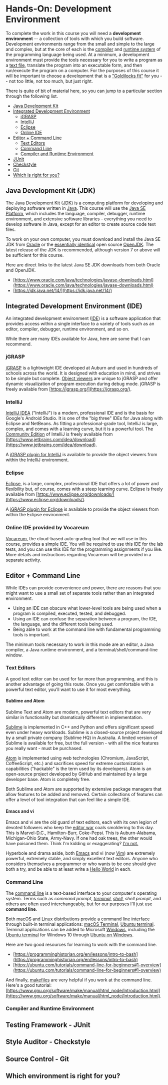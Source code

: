 # Hands-On: Development Environment

To complete the work in this course you will need a **development
environment** -- a collection of tools with which you build software.
Development environments range from the small and simple to the large and
complex, but at the core of each is the
[compiler](https://en.wikipedia.org/wiki/Compiler) and 
[runtime system](https://en.wikipedia.org/wiki/Runtime_system) of the programming
language being used. At a minimum, a development environment must provide the
tools necessary for you to write a program as a 
[text file](https://en.wikipedia.org/wiki/Text_file), translate the program into an
executable form, and then run/execute the program on a computer. For the
purposes of this course it will be important to choose a development that is a
["Goldilocks fit"](https://en.wikipedia.org/wiki/Goldilocks_principle) for you
-- not too little, not too much, but just right.

There is quite of bit of material here, so you can jump to a particular section through the following list.

- [Java Development Kit](#java-development-kit-jdk)
- [Integrated Development Environment](#integrated-development-environment-ide)
	- [jGRASP](#jgrasp)
	- [IntelliJ](#intellij)
	- [Eclipse](#eclipse)
	- [Online IDE](#online-ide-provided-by-vocareum)
- [Editor + Command Line](#editor--command-line)
	- [Text Editors](#text-editors)
	- [Command Line](#command-line)
	- [Compiler and Runtime Environment](#compiler-and-runtime-environment)
- [JUnit](#testing-framework---junit)
- [Checkstyle](#style-auditor---checkstyle)
- [Git](#source-control---git)
- [Which is right for you?](#which-environment-is-right-for-you)


## Java Development Kit (JDK)

The Java Development Kit
([JDK](https://en.wikipedia.org/wiki/Java_Development_Kit)) is a computing
platform for developing and deploying software written in
[Java](https://en.wikipedia.org/wiki/Java_(programming_language)). This course
will use the [Java SE
Platform](https://www.oracle.com/java/technologies/platform-glance.html),
which includes the language, compiler, debugger, runtime environment, and
extensive software libraries - everything you need to develop software in
Java, except for an editor to create source code text files.

To work on your own computer, you must download and install the Java SE JDK
from 
[Oracle](https://www.oracle.com/technetwork/java/javase/overview/index.html)
or the [essentially identical](https://blogs.oracle.com/java-platform-group/oracle-jdk-releases-for-java-11-and-later)
open source [OpenJDK](https://openjdk.java.net/). The latest release of the JDK is
recommended, although version 7 or above will be sufficient for this course.

Here are direct links to the latest Java SE JDK downloads from both Oracle and OpenJDK.

- [https://www.oracle.com/java/technologies/javase-downloads.html](https://www.oracle.com/java/technologies/javase-downloads.html)
- [https://jdk.java.net/14/](https://jdk.java.net/14/)

## Integrated Development Environment (IDE)

An integrated development environment
([IDE](https://en.wikipedia.org/wiki/Integrated_development_environment)) is a
software application that provides access within a single interface to a
variety of tools such as an editor, compiler, debugger, runtime environment,
and so on.

While there are many IDEs available for Java, here are some that I can recommend.

### jGRASP

[jGRASP](https://jgrasp.org/) is a lightweight IDE developed at Auburn and used in hundreds of schools across the world. It is designed with education in mind, and strives to be simple but complete. [Object viewers](https://jgrasp.org/viewers.html) are unique to jGRASP and offer dynamic visualization of program execution during debug mode. jGRASP is freely available from [https://jgrasp.org/](https://jgrasp.org/).

### IntelliJ

[IntelliJ IDEA](https://www.jetbrains.com/idea/) ("IntelliJ") is a modern,
professional IDE and is the basis for Google's Android Studio. It is one of the "big
three" IDEs for Java along with Eclipse and NetBeans. As fitting a professional-grade
tool, IntelliJ is large, complex, and comes with a learning curve, but it is a
powerful tool. 
The [Community Edition](https://www.jetbrains.org/pages/viewpage.action?pageId=983211)
of IntelliJ is freely available 
from [https://www.jetbrains.com/idea/download](https://www.jetbrains.com/idea/download).

A [jGRASP plugin for IntelliJ](https://jgrasp.org/ij_plugin.html) is available
to provide the object viewers from within the IntelliJ environment. 

### Eclipse

[Eclipse](https://www.eclipse.org/), is a large, complex, professional IDE that
offers a lot of power and flexibility but, of course, comes with a steep learning 
curve. Eclipse is freely available 
from [https://www.eclipse.org/downloads/](https://www.eclipse.org/downloads/).

A [jGRASP plugin for Eclipse](https://jgrasp.org/eclipse_plugin.html) is available
to provide the object viewers from within the Eclipse environment. 

### Online IDE provided by Vocareum

[Vocareum](https://www.vocareum.com/), the cloud-based auto-grading tool that
we will use in this course, provides a simple IDE. You will be required to use
this IDE for the lab tests, and you can use this IDE for the programming
assignments if you like. More details and instructions regarding Vocareum will be provided in a separate activity.


## Editor + Command Line

While IDEs can provide convenience and power, there are reasons that you might
want to use a small set of separate tools rather than an integrated
environment.

- Using an IDE can obscure what lower-level tools are being used when a program is compiled, executed, tested, and debugged.
- Using an IDE can confuse the separation between a program, the IDE, the language, and the different tools being used.
- Being able to work at the command line with fundamental programming tools is important.

The minimum tools necessary to work in this mode are an editor, a Java
compiler, a Java runtime environment, and a terminal/shell/command-line
window.

### Text Editors

A good text editor can be used for far more than programming, and this is
another advantage of going this route. Once you get comfortable with a
powerful text editor, you'll want to use it for most everything.

#### Sublime and Atom

Sublime Text and Atom are modern, powerful text editors that are very similar
in functionality but dramatically different in implementation. 

[Sublime](https://www.sublimetext.com/) is implemented in C++ and Python and 
offers significant speed even under heavy workloads. Sublime is a
closed-source project developed by a small private company (Sublime HQ) in
Australia. A limited version of Sublime is available for free, but the full
version - with all the nice features you really want - must be purchased.

[Atom](https://atom.io/) is implemented using web technologies  (Chromium,
JavaScript, CoffeeScript, etc.) and sacrifices speed for extreme customization
capabilities ("hackable" is the term used by its developers). Atom is an
open-source project developed by GitHub and maintained by a large developer
base. Atom is completely free.

Both Sublime and Atom are supported by extensive package managers that allow
features to be added and removed. Certain collections of features can offer a
level of tool integration that can feel like a simple IDE.

#### Emacs and vi
 
Emacs and vi are the old guard of text editors, each with its own legion of 
devoted followers who keep the [editor war](https://en.wikipedia.org/wiki/Editor_war)
coals smoldering to this day. This is Marvel-D.C., Hamilton-Burr, Coke-Pepsi. 
This is Auburn-Alabama, Michigan-Ohio State, Army-Navy. If one had oak trees, 
the other would have poisoned them. Think I'm kidding or exaggerating? 
[I'm not.](https://www.emacswiki.org/emacs/ChurchOfEmacs)

Hyperbole and drama aside, both [Emacs](https://www.gnu.org/software/emacs/) 
and vi (now [Vim](https://www.vim.org/)) are extremely powerful, 
extremely stable, and simply excellent text editors. Anyone who considers 
themselves a programmer or who wants to be one should give both a try, 
and be able to at least write a 
[Hello World](https://en.wikipedia.org/wiki/%22Hello,_World!%22_program) in each.


### Command Line

The [command line](https://en.wikipedia.org/wiki/Command-line_interface) 
is a text-based interface to your computer's operating system. Terms such as 
*command prompt*, *[terminal](https://askubuntu.com/questions/506510/what-is-the-difference-between-terminal-console-shell-and-command-line/506628#506628)*, 
*[shell](https://en.wikipedia.org/wiki/Shell_%28computing%29#Text_.28CLI.29_shells)*, 
*shell prompt*, and others are often used interchangeably, but for our purposes 
I'll just use **command line**.

Both [macOS](https://www.apple.com/macos/) and 
[Linux](https://www.linuxfoundation.org/projects/linux/) 
distributions provide a command line interface through built-in terminal applications: 
[macOS Terminal](https://support.apple.com/guide/terminal/welcome/mac), 
[Ubuntu terminal](https://ubuntu.com/tutorials/command-line-for-beginners#1-overview). 
Terminal applications can be added to 
Microsoft [Windows](https://www.microsoft.com/en-us/windows), 
including the 
[Ubuntu terminal](https://ubuntu.com/tutorials/tutorial-ubuntu-on-windows#1-overview)
for Windows 10 
through [Ubuntu on Windows](https://www.microsoft.com/en-us/p/ubuntu/9nblggh4msv6?activetab=pivot:overviewtab).

Here are two good resources for learning to work with the command line.

- [https://programminghistorian.org/en/lessons/intro-to-bash](https://programminghistorian.org/en/lessons/intro-to-bash)
- [https://ubuntu.com/tutorials/command-line-for-beginners#1-overview](https://ubuntu.com/tutorials/command-line-for-beginners#1-overview)

And finally, [makefiles](https://en.wikipedia.org/wiki/Makefile) are very helpful if you work at the command line. Here's a good tutorial: [https://www.gnu.org/software/make/manual/html_node/Introduction.html](https://www.gnu.org/software/make/manual/html_node/Introduction.html).

### Compiler and Runtime Environment


## Testing Framework - JUnit


## Style Auditor - Checkstyle


## Source Control - Git


## Which environment is right for you?


